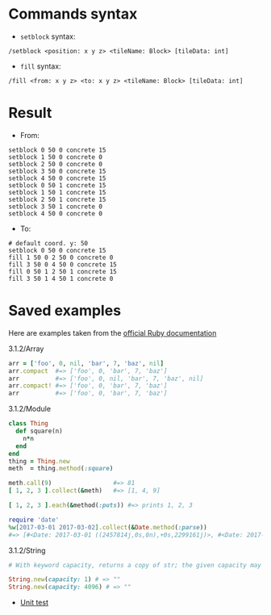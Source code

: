 # Commands syntax
- `setblock` syntax:
```
/setblock <position: x y z> <tileName: Block> [tileData: int]
```

- `fill` syntax:
```
/fill <from: x y z> <to: x y z> <tileName: Block> [tileData: int]
```

# Result

* From:
```mcfunction
setblock 0 50 0 concrete 15
setblock 1 50 0 concrete 0
setblock 2 50 0 concrete 0
setblock 3 50 0 concrete 15
setblock 4 50 0 concrete 15
setblock 0 50 1 concrete 15
setblock 1 50 1 concrete 15
setblock 2 50 1 concrete 15
setblock 3 50 1 concrete 0
setblock 4 50 0 concrete 0
```

* To:
```mcfunction
# default coord. y: 50
setblock 0 50 0 concrete 15
fill 1 50 0 2 50 0 concrete 0
fill 3 50 0 4 50 0 concrete 15
fill 0 50 1 2 50 1 concrete 15
fill 3 50 1 4 50 1 concrete 0
```

# Saved examples

Here are examples taken from the [official Ruby documentation](https://ruby-doc.org)

3.1.2/Array
```ruby
arr = ['foo', 0, nil, 'bar', 7, 'baz', nil]
arr.compact  #=> ['foo', 0, 'bar', 7, 'baz']
arr          #=> ['foo', 0, nil, 'bar', 7, 'baz', nil]
arr.compact! #=> ['foo', 0, 'bar', 7, 'baz']
arr          #=> ['foo', 0, 'bar', 7, 'baz']
```


3.1.2/Module
```ruby
class Thing
  def square(n)
    n*n
  end
end
thing = Thing.new
meth  = thing.method(:square)

meth.call(9)                 #=> 81
[ 1, 2, 3 ].collect(&meth)   #=> [1, 4, 9]

[ 1, 2, 3 ].each(&method(:puts)) #=> prints 1, 2, 3

require 'date'
%w[2017-03-01 2017-03-02].collect(&Date.method(:parse))
#=> [#<Date: 2017-03-01 ((2457814j,0s,0n),+0s,2299161j)>, #<Date: 2017-03-02 ((2457815j,0s,0n),+0s,2299161j)>]
```

3.1.2/String
```rb
# With keyword capacity, returns a copy of str; the given capacity may set the size of the internal buffer, which may affect performance:

String.new(capacity: 1) # => ""
String.new(capacity: 4096) # => ""
```


- [Unit test](https://en.wikibooks.org/wiki/Ruby_Programming/Unit_testing)
